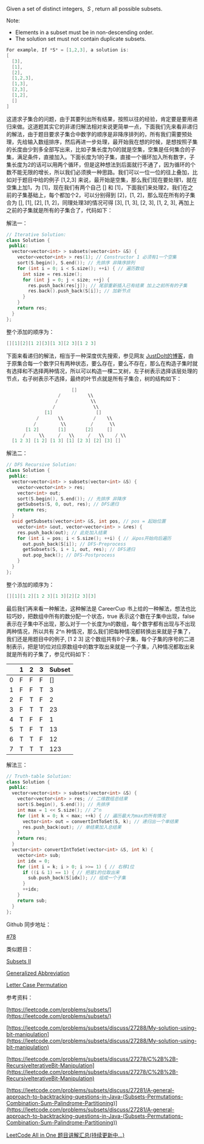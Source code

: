 Given a set of distinct integers,  _S_ , return all possible subsets.

Note:

- Elements in a subset must be in non-descending order.
- The solution set must not contain duplicate subsets.

```cpp
For example, If *S* = [1,2,3], a solution is:
[
  [3],
  [1],
  [2],
  [1,2,3],
  [1,3],
  [2,3],
  [1,2],
  []
]
```

这道求子集合的问题，由于其要列出所有结果，按照以往的经验，肯定要是要用递归来做。这道题其实它的非递归解法相对来说更简单一点，下面我们先来看非递归的解法，由于题目要求子集合中数字的顺序是非降序排列的，所有我们需要预处理，先给输入数组排序，然后再进一步处理，最开始我在想的时候，是想按照子集的长度由少到多全部写出来，比如子集长度为0的就是空集，空集是任何集合的子集，满足条件，直接加入。下面长度为1的子集，直接一个循环加入所有数字，子集长度为2的话可以用两个循环，但是这种想法到后面就行不通了，因为循环的个数不能无限的增长，所以我们必须换一种思路。我们可以一位一位的往上叠加，比如对于题目中给的例子 [1,2,3] 来说，最开始是空集，那么我们现在要处理1，就在空集上加1，为 [1]，现在我们有两个自己 [] 和 [1]，下面我们来处理2，我们在之前的子集基础上，每个都加个2，可以分别得到 [2]，[1, 2]，那么现在所有的子集合为 [], [1], [2], [1, 2]，同理处理3的情况可得 [3], [1, 3], [2, 3], [1, 2, 3], 再加上之前的子集就是所有的子集合了，代码如下：

解法一：

```cpp
// Iterative Solution:
class Solution {
 public:
  vector<vector<int> > subsets(vector<int> &S) {
    vector<vector<int> > res(1); // Constructor 1 必须有1一个空集
    sort(S.begin(), S.end()); // 先排序 非降序排列
    for (int i = 0; i < S.size(); ++i) { // 遍历数组
      int size = res.size();
      for (int j = 0; j < size; ++j) {
        res.push_back(res[j]); // 尾部重新插入已有结果 加上之前所有的子集
        res.back().push_back(S[i]); // 加新节点
      }
    }
    return res;
  }
};
```

整个添加的顺序为：

```cpp
[][1][2][1 2][3][1 3][2 3][1 2 3]
```

下面来看递归的解法，相当于一种深度优先搜索，参见网友 [JustDoIt的博客](http://www.cnblogs.com/TenosDoIt/p/3451902.html)，由于原集合每一个数字只有两种状态，要么存在，要么不存在，那么在构造子集时就有选择和不选择两种情况，所以可以构造一棵二叉树，左子树表示选择该层处理的节点，右子树表示不选择，最终的叶节点就是所有子集合，树的结构如下：

```cpp
                        []        
                   /          \\        
                  /            \\     
                 /              \\
              [1]                []
           /       \\           /    \\
          /         \\         /      \\        
       [1 2]       [1]       [2]     []
      /     \\     /   \\     /   \\    / \\
  [1 2 3] [1 2] [1 3] [1] [2 3] [2] [3] []
```

解法二：

```cpp
// DFS Recursive Solution:
class Solution {
 public:
  vector<vector<int> > subsets(vector<int> &S) {
    vector<vector<int> > res;
    vector<int> out;
    sort(S.begin(), S.end()); // 先排序 非降序
    getSubsets(S, 0, out, res); // DFS递归
    return res;
  }
  void getSubsets(vector<int> &S, int pos, // pos = 起始位置
    vector<int> &out, vector<vector<int> > &res) {
    res.push_back(out); // 此处加入结果
    for (int i = pos; i < S.size(); ++i) { // 从pos开始向后遍历
      out.push_back(S[i]); // DFS-Preprocess
      getSubsets(S, i + 1, out, res); // DFS递归
      out.pop_back(); // DFS-Postprocess
    }
  }
};
```

整个添加的顺序为：

```cpp
[][1][1 2][1 2 3][1 3][2][2 3][3]
```

最后我们再来看一种解法，这种解法是 CareerCup 书上给的一种解法，想法也比较巧妙，把数组中所有的数分配一个状态，true 表示这个数在子集中出现，false 表示在子集中不出现，那么对于一个长度为n的数组，每个数字都有出现与不出现两种情况，所以共有 2^n 种情况，那么我们把每种情况都转换出来就是子集了，我们还是用题目中的例子, [1 2 3] 这个数组共有8个子集，每个子集的序号的二进制表示，把是1的位对应原数组中的数字取出来就是一个子集，八种情况都取出来就是所有的子集了，参见代码如下：

||1|2|3|Subset|
|---|---|---|---|---|
|0|F|F|F|[]|
|1|F|F|T|3|
|2|F|T|F|2|
|3|F|T|T|23|
|4|T|F|F|1|
|5|T|F|T|13|
|6|T|T|F|12|
|7|T|T|T|123|

解法三：

```cpp
// Truth-table Solution:
class Solution {
 public:
  vector<vector<int> > subsets(vector<int> &S) {
    vector<vector<int> > res; // 二维数组总结果
    sort(S.begin(), S.end()); // 先排序
    int max = 1 << S.size(); // 2^n
    for (int k = 0; k < max; ++k) { // 遍历最大为max的所有情况
      vector<int> out = convertIntToSet(S, k); // 递归出一个单结果
      res.push_back(out); // 单结果加入总结果
    }
    return res;
  }
  vector<int> convertIntToSet(vector<int> &S, int k) {
    vector<int> sub;
    int idx = 0;
    for (int i = k; i > 0; i >>= 1) { // 右移1位
      if ((i & 1) == 1) { // 把是1的位取出来
        sub.push_back(S[idx]); // 组成一个子集
      }
      ++idx;
    }
    return sub;
  }
};
```

Github 同步地址：

[#78](https://github.com/grandyang/leetcode/issues/78)

类似题目：

[Subsets II](http://www.cnblogs.com/grandyang/p/4310964.html)

[Generalized Abbreviation](http://www.cnblogs.com/grandyang/p/5261569.html)

[Letter Case Permutation](http://www.cnblogs.com/grandyang/p/9065702.html)

参考资料：

[https://leetcode.com/problems/subsets/](https://leetcode.com/problems/subsets/)

[https://leetcode.com/problems/subsets/discuss/27288/My-solution-using-bit-manipulation](https://leetcode.com/problems/subsets/discuss/27288/My-solution-using-bit-manipulation)

[https://leetcode.com/problems/subsets/discuss/27278/C%2B%2B-RecursiveIterativeBit-Manipulation](https://leetcode.com/problems/subsets/discuss/27278/C%2B%2B-RecursiveIterativeBit-Manipulation)

[](https://leetcode.com/problems/subsets/discuss/27281/A-general-approach-to-backtracking-questions-in-Java-(Subsets-Permutations-Combination-Sum-Palindrome-Partitioning))[https://leetcode.com/problems/subsets/discuss/27281/A-general-approach-to-backtracking-questions-in-Java-(Subsets-Permutations-Combination-Sum-Palindrome-Partitioning)](https://leetcode.com/problems/subsets/discuss/27281/A-general-approach-to-backtracking-questions-in-Java-(Subsets-Permutations-Combination-Sum-Palindrome-Partitioning))

[LeetCode All in One 题目讲解汇总(持续更新中...)](http://www.cnblogs.com/grandyang/p/4606334.html)